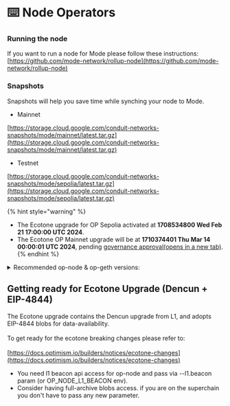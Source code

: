 # ⌨️ Node Operators

### Running the node

If you want to run a node for Mode please follow these instructions:\
[https://github.com/mode-network/rollup-node](https://github.com/mode-network/rollup-node)

### Snapshots

Snapshots will help you save time while synching your node to Mode.

* Mainnet

[https://storage.cloud.google.com/conduit-networks-snapshots/mode/mainnet/latest.tar.gz](https://storage.cloud.google.com/conduit-networks-snapshots/mode/mainnet/latest.tar.gz)

* Testnet

[https://storage.cloud.google.com/conduit-networks-snapshots/mode/sepolia/latest.tar.gz](https://storage.cloud.google.com/conduit-networks-snapshots/mode/sepolia/latest.tar.gz)

{% hint style="warning" %}
* The Ecotone upgrade for OP Sepolia activated at **1708534800 Wed Feb 21 17:00:00 UTC 2024**.
* The Ecotone OP Mainnet upgrade will be at **1710374401 Thu Mar 14 00:00:01 UTC 2024**, pending [governance approval(opens in a new tab)](https://gov.optimism.io/t/upgrade-proposal-5-ecotone-network-upgrade/7669).
{% endhint %}

<details>

<summary>Recommended op-node &#x26; op-geth versions:</summary>

**`op-geth v1.101308.2`** \
**`op-node v1.7.0`**\
\
**For celestia DA:**

[**https://github.com/celestiaorg/optimism/releases/tag/v1.2.0-OP\_v1.7.0-CN\_v0.12.4**](https://github.com/celestiaorg/optimism/releases/tag/v1.2.0-OP\_v1.7.0-CN\_v0.12.4)

</details>

## Getting ready for Ecotone Upgrade (Dencun + EIP-4844)

The Ecotone upgrade contains the Dencun upgrade from L1, and adopts EIP-4844 blobs for data-availability. \
\
To get ready for the ecotone breaking changes please refer to:\
\
[https://docs.optimism.io/builders/notices/ecotone-changes](https://docs.optimism.io/builders/notices/ecotone-changes)

* You need l1 beacon api access for op-node and pass via --l1.beacon param (or OP\_NODE\_L1\_BEACON env).&#x20;
* Consider having full-archive blobs access. if you are on the superchain you don't have to pass any new parameter.

